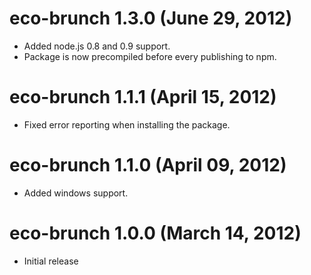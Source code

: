 # eco-brunch 1.3.0 (June 29, 2012)
* Added node.js 0.8 and 0.9 support.
* Package is now precompiled before every publishing to npm.

# eco-brunch 1.1.1 (April 15, 2012)
* Fixed error reporting when installing the package.

# eco-brunch 1.1.0 (April 09, 2012)
* Added windows support.

# eco-brunch 1.0.0 (March 14, 2012)
* Initial release
